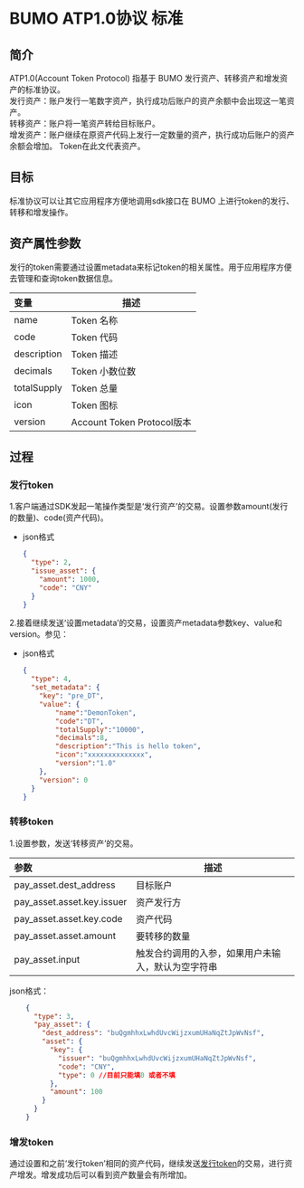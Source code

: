 # BUMO ATP1.0协议 标准

## 简介

ATP1.0(Account Token Protocol) 指基于 BUMO 发行资产、转移资产和增发资产的标准协议。  
发行资产：账户发行一笔数字资产，执行成功后账户的资产余额中会出现这一笔资产。  
转移资产：账户将一笔资产转给目标账户。  
增发资产：账户继续在原资产代码上发行一定数量的资产，执行成功后账户的资产余额会增加。
Token在此文代表资产。
## 目标

标准协议可以让其它应用程序方便地调用sdk接口在 BUMO 上进行token的发行、转移和增发操作。


## 资产属性参数
发行的token需要通过设置metadata来标记token的相关属性。用于应用程序方便去管理和查询token数据信息。  

| 变量        | 描述                    |  
| :----------- | --------------------------- |
|name          | Token 名称                 |
|code          | Token 代码                  |
|description   | Token 描述                  |
|decimals      | Token 小数位数              |
|totalSupply   | Token 总量                  |
|icon          | Token 图标                  |
|version       | Account Token Protocol版本                |



## 过程

### 发行token  
1.客户端通过SDK发起一笔操作类型是‘发行资产’的交易。设置参数amount(发行的数量)、code(资产代码)。  
- json格式

    ```json
    {
      "type": 2,
      "issue_asset": {
        "amount": 1000,
        "code": "CNY"
      }
    }
    ```

2.接着继续发送‘设置metadata’的交易，设置资产metadata参数key、value和version。参见：  
- json格式

    ```JSON
    {
      "type": 4,
      "set_metadata": {
        "key": "pre_DT",
        "value": {
            "name":"DemonToken",
            "code":"DT",
            "totalSupply":"10000",
            "decimals":8,
            "description":"This is hello token",
            "icon":"xxxxxxxxxxxxxx",
            "version":"1.0"
        },
        "version": 0
      }
    }
    ```



### 转移token  
1.设置参数，发送‘转移资产’的交易。  

|参数|描述
|:--- | --- 
|pay_asset.dest_address |  目标账户
|pay_asset.asset.key.issuer|  资产发行方
|pay_asset.asset.key.code|  资产代码
|pay_asset.asset.amount|  要转移的数量
|pay_asset.input|  触发合约调用的入参，如果用户未输入，默认为空字符串  
json格式：
```JSON
    {
      "type": 3,
      "pay_asset": {
        "dest_address": "buQgmhhxLwhdUvcWijzxumUHaNqZtJpWvNsf",
        "asset": {
          "key": {
            "issuer": "buQgmhhxLwhdUvcWijzxumUHaNqZtJpWvNsf",
            "code": "CNY",
            "type": 0 //目前只能填0 或者不填
          },
          "amount": 100
        }
      }
    }
  ```
### 增发token  
通过设置和之前‘发行token’相同的资产代码，继续发送[发行token](###发行token)的交易，进行资产增发。增发成功后可以看到资产数量会有所增加。






